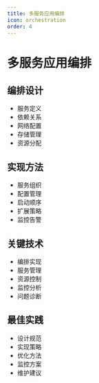 ```yaml
---
title: 多服务应用编排
icon: orchestration
order: 4
---
```


# 多服务应用编排

## 编排设计
- 服务定义
- 依赖关系
- 网络配置
- 存储管理
- 资源分配

## 实现方法
- 服务组织
- 配置管理
- 启动顺序
- 扩展策略
- 监控告警

## 关键技术
- 编排实现
- 服务管理
- 资源控制
- 监控分析
- 问题诊断

## 最佳实践
- 设计规范
- 实现策略
- 优化方法
- 监控方案
- 维护建议
